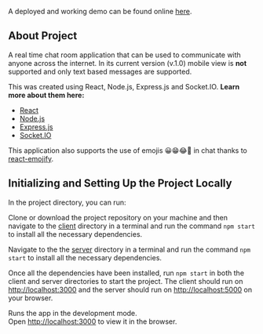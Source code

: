 A deployed and working demo can be found online [here](https://js-game-chat-room.netlify.com/).

## About Project

A real time chat room application that can be used to communicate with anyone across the internet. In its current version (v.1.0) mobile view is **not** supported and only text based messages are supported. 

This was created using React, Node.js, Express.js and Socket.IO. **Learn more about them here:**
* [React](https://reactjs.org/)
* [Node.js](https://nodejs.org/en/about/)
* [Express.js](https://expressjs.com/)
* [Socket.IO](https://socket.io/)

This application also supports the use of emojis 😀😁😂🤣 in chat thanks to [react-emojify]( https://www.npmjs.com/package/react-emojify).

## Initializing and Setting Up the Project Locally

In the project directory, you can run:

Clone or download the project repository on your machine and then navigate to the [client](https://github.com/ThomasAsuncion/Real-Time-JS-Chat-Room/tree/master/client) directory in a terminal and run the command `npm start` to install all the necessary dependencies.

Navigate to the the [server](https://github.com/ThomasAsuncion/Real-Time-JS-Chat-Room/tree/master/server) directory in a terminal and run the command `npm start` to install all the necessary dependencies.

Once all the dependencies have been installed, run `npm start` in both the client and server directories to start the project. The client should run on [http://localhost:3000](http://localhost:3000) and the server should run on [http://localhost:5000](http://localhost:5000) on your browser.

Runs the app in the development mode.<br />
Open [http://localhost:3000](http://localhost:3000) to view it in the browser.
